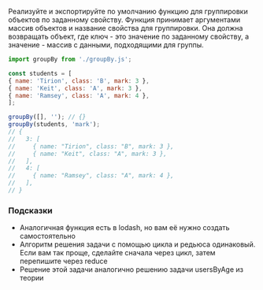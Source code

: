 Реализуйте и экспортируйте по умолчанию функцию для группировки объектов по заданному свойству. 
Функция принимает аргументами массив объектов и название свойства для группировки. 
Она должна возвращать объект, где ключ - это значение по заданному свойству, а значение - массив с данными, 
подходящими для группы.

```js
import groupBy from './groupBy.js';

const students = [
{ name: 'Tirion', class: 'B', mark: 3 },
{ name: 'Keit', class: 'A', mark: 3 },
{ name: 'Ramsey', class: 'A', mark: 4 },
];

groupBy([], ''); // {}
groupBy(students, 'mark');
// {
//   3: [
//     { name: "Tirion", class: "B", mark: 3 },
//     { name: "Keit", class: "A", mark: 3 },
//   ],
//   4: [
//     { name: "Ramsey", class: "A", mark: 4 },
//   ],
// }
```

### Подсказки

* Аналогичная функция есть в lodash, но вам её нужно создать самостоятельно
* Алгоритм решения задачи с помощью цикла и редьюса одинаковый. Если вам так проще, сделайте сначала через цикл, затем перепишите через reduce
* Решение этой задачи аналогично решению задачи usersByAge из теории
